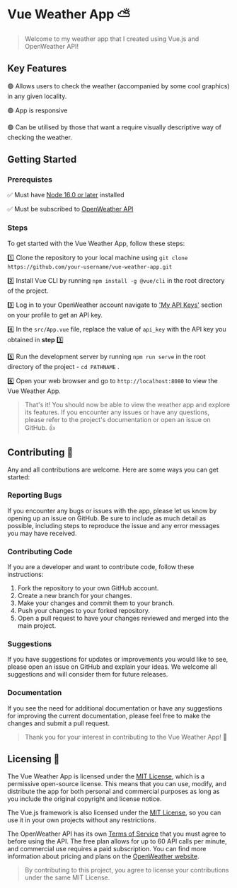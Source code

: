 # Vue Weather App  :partly_sunny:

>Welcome to my weather app that I created using Vue.js and OpenWeather API!


## Key Features

:green_circle:  Allows users to check the weather (accompanied by some cool graphics) in any given locality. 

:green_circle:  App is responsive 

:green_circle:  Can be utilised by those that want a require visually descriptive way of checking the weather.


## Getting Started

### Prerequistes

:white_check_mark:  Must have [Node 16.0 or later](https://nodejs.org/en) installed

:white_check_mark:  Must be subscribed to [OpenWeather API](https://openweathermap.org/api)


### Steps

To get started with the Vue Weather App, follow these steps:

:one:  Clone the repository to your local machine using `git clone https://github.com/your-username/vue-weather-app.git`

:two:  Install Vue CLI by running `npm install -g @vue/cli` in the root directory of the project.

:three:  Log in to your OpenWeather account navigate to ['My API Keys'](https://home.openweathermap.org/api_keys) section on your profile to get an API key.

:four:  In the `src/App.vue` file, replace the value of `api_key` with the API key you obtained in **step** :three:

:five:  Run the development server by running `npm run serve` in the root directory of the project - `cd PATHNAME` .

:six:  Open your web browser and go to `http://localhost:8080` to view the Vue Weather App.

>That's it! You should now be able to view the weather app and explore its features. If you encounter any issues or have any questions, please refer to the project's documentation or open an issue on GitHub. :thumbsup:



## Contributing  :open_hands:

Any and all contributions are welcome. Here are some ways you can get started:

### Reporting Bugs

If you encounter any bugs or issues with the app, please let us know by opening up an issue on GitHub. Be sure to include as much detail as possible, including steps to reproduce the issue and any error messages you may have received.

### Contributing Code

If you are a developer and want to contribute code, follow these instructions:

1. Fork the repository to your own GitHub account.
2. Create a new branch for your changes.
3. Make your changes and commit them to your branch.
4. Push your changes to your forked repository.
5. Open a pull request to have your changes reviewed and merged into the main project.

### Suggestions

If you have suggestions for updates or improvements you would like to see, please open an issue on GitHub and explain your ideas. We welcome all suggestions and will consider them for future releases.

### Documentation

If you see the need for additional documentation or have any suggestions for improving the current documentation, please feel free to make the changes and submit a pull request.

>Thank you for your interest in contributing to the Vue Weather App! :pray:


## Licensing  :scroll:

The Vue Weather App is licensed under the [MIT License](https://opensource.org/license/mit/), which is a permissive open-source license. This means that you can use, modify, and distribute the app for both personal and commercial purposes as long as you include the original copyright and license notice.

The Vue.js framework is also licensed under the [MIT License](https://opensource.org/license/mit/), so you can use it in your own projects without any restrictions.

The OpenWeather API has its own [Terms of Service](https://openweather.co.uk/privacy-policy) that you must agree to before using the API. The free plan allows for up to 60 API calls per minute, and commercial use requires a paid subscription. You can find more information about pricing and plans on the [OpenWeather website](https://openweathermap.org/price).

>By contributing to this project, you agree to license your contributions under the same MIT License.

